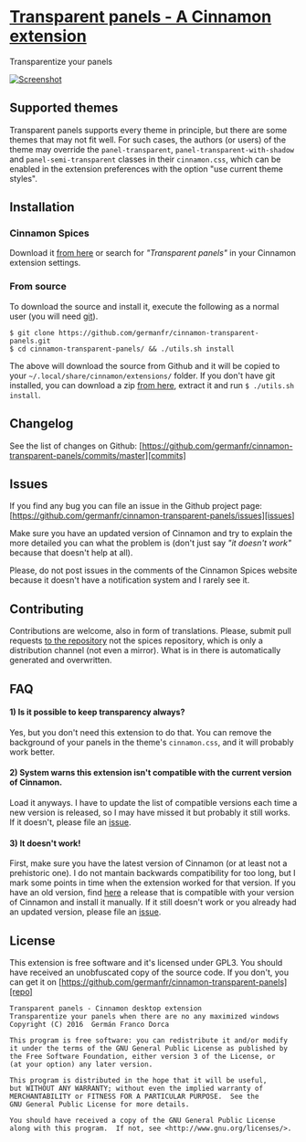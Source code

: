 # [Transparent panels - A Cinnamon extension][repo]

Transparentize your panels

[![Screenshot](screenshot.png)][repo]

## Supported themes
Transparent panels supports every theme in principle, but there are some themes that may not fit well. For such cases, the authors (or users) of the theme may override the `panel-transparent`, `panel-transparent-with-shadow` and `panel-semi-transparent` classes in their `cinnamon.css`, which can be enabled in the extension preferences with the option "use current theme styles".

## Installation
### Cinnamon Spices
Download it [from here][spices] or search for _"Transparent panels"_ in your Cinnamon extension settings.
### From source
To download the source and install it, execute the following as a normal user (you will need [git](https://git-scm.com/)).
``` shell
$ git clone https://github.com/germanfr/cinnamon-transparent-panels.git
$ cd cinnamon-transparent-panels/ && ./utils.sh install
```
The above will download the source from Github and it will be copied to your `~/.local/share/cinnamon/extensions/` folder. If you don't have git installed, you can download a zip [from here](https://github.com/germanfr/cinnamon-transparent-panels/archive/master.zip), extract it and run `$ ./utils.sh install`.

## Changelog
See the list of changes on Github:  [https://github.com/germanfr/cinnamon-transparent-panels/commits/master][commits]

## Issues
If you find any bug you can file an issue in the Github project page: [https://github.com/germanfr/cinnamon-transparent-panels/issues][issues]

Make sure you have an updated version of Cinnamon and try to explain the more detailed you can what the problem is (don't just say _"it doesn't work"_ because that doesn't help at all).

Please, do not post issues in the comments of the Cinnamon Spices website because it doesn't have a notification system and I rarely see it.

## Contributing
Contributions are welcome, also in form of translations. Please, submit pull requests [to the repository][repo] not the spices repository, which is only a distribution channel (not even a mirror). What is in there is automatically generated and overwritten.

## FAQ
#### 1) Is it possible to keep transparency always?
Yes, but you don't need this extension to do that. You can remove the background of your panels in the theme's `cinnamon.css`, and it will probably work better.

#### 2) System warns this extension isn't compatible with the current version of Cinnamon.
Load it anyways. I have to update the list of compatible versions each time a new version is released, so I may have missed it but probably it still works. If it doesn't, please file an [issue][issues].

#### 3) It doesn't work!
First, make sure you have the latest version of Cinnamon (or at least not a prehistoric one). I do not mantain backwards compatibility for too long, but I mark some points in time when the extension worked for that version. If you have an old version, find [here][releases] a release that is compatible with your version of Cinnamon and install it manually. If it still doesn't work or you already had an updated version, please file an [issue][issues].

## License
This extension is free software and it's licensed under GPL3.
You should have received an unobfuscated copy of the source code. If you don't, you can get it on [https://github.com/germanfr/cinnamon-transparent-panels][repo]

```
Transparent panels - Cinnamon desktop extension
Transparentize your panels when there are no any maximized windows
Copyright (C) 2016  Germán Franco Dorca

This program is free software: you can redistribute it and/or modify
it under the terms of the GNU General Public License as published by
the Free Software Foundation, either version 3 of the License, or
(at your option) any later version.

This program is distributed in the hope that it will be useful,
but WITHOUT ANY WARRANTY; without even the implied warranty of
MERCHANTABILITY or FITNESS FOR A PARTICULAR PURPOSE.  See the
GNU General Public License for more details.

You should have received a copy of the GNU General Public License
along with this program.  If not, see <http://www.gnu.org/licenses/>.
```

[repo]: https://github.com/germanfr/cinnamon-transparent-panels
[commits]: https://github.com/germanfr/cinnamon-transparent-panels/commits/master
[issues]: https://github.com/germanfr/cinnamon-transparent-panels/issues
[releases]: https://github.com/germanfr/cinnamon-transparent-panels/releases
[spices]: https://cinnamon-spices.linuxmint.com/extensions/view/42
